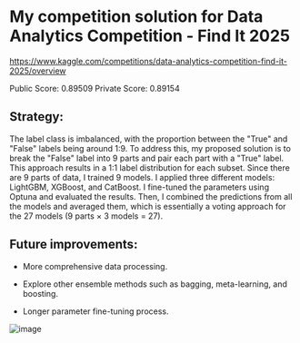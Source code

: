 # My competition solution for Data Analytics Competition - Find It 2025
https://www.kaggle.com/competitions/data-analytics-competition-find-it-2025/overview

Public Score: 0.89509
Private Score: 0.89154

## Strategy:
The label class is imbalanced, with the proportion between the "True" and "False" labels being around 1:9. To address this, my proposed solution is to break the "False" label into 9 parts and pair each part with a "True" label. This approach results in a 1:1 label distribution for each subset. Since there are 9 parts of data, I trained 9 models.
I applied three different models: LightGBM, XGBoost, and CatBoost. I fine-tuned the parameters using Optuna and evaluated the results. Then, I combined the predictions from all the models and averaged them, which is essentially a voting approach for the 27 models (9 parts × 3 models = 27).

## Future improvements:
- More comprehensive data processing.

- Explore other ensemble methods such as bagging, meta-learning, and boosting.

- Longer parameter fine-tuning process.

![image](https://github.com/user-attachments/assets/1488bb60-bb07-464e-8d01-d38e61364130)


